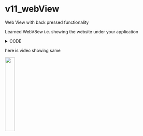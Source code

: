 # v11_webView
Web View with back pressed functionality

Learned WebV8ew i.e. showing the website under your application



<details><summary>CODE</summary>
<p>

## some code for reference

### for webview

```kotlin
    @RequiresApi(Build.VERSION_CODES.O)
    private fun webViewSetUp(webViewVar: WebView){
        webViewVar.webViewClient = WebViewClient()

        webViewVar.apply {
            settings.javaScriptEnabled = true
            if(Build.VERSION.SDK_INT >= Build.VERSION_CODES.O_MR1)
                   settings.safeBrowsingEnabled = true
//            add url
            loadUrl("https://github.com/gs1719")
        }
```

### for back button

```kotlin
//in onCreate add this line 
override fun onCreate(savedInstanceState: Bundle?) {
  //.........................
  //...........................
    onBackPressedDispatcher.addCallback(this, onBackPressedCallback)
}
private val onBackPressedCallback: OnBackPressedCallback = object : OnBackPressedCallback(true) {
        override fun handleOnBackPressed() {
            val webView = findViewById<WebView>(R.id.wView)
            when {
                webView.canGoBack() -> webView.goBack()
                else -> showAppClosingDialog()
            }
        }
    }
    private fun showAppClosingDialog() {
        MaterialAlertDialogBuilder(this)
            .setTitle("Warning")
            .setMessage("Do you really want to close the app?")
            .setPositiveButton("Yes") { _, _ -> finish() }
            .setNegativeButton("No", null)
            .show()
    }
```
</p>
</details>

here is video showing same

<img src="https://user-images.githubusercontent.com/52217208/218350580-6d4e2cbd-2164-4c74-ab13-f95ae6e5eb9e.mp4" width=25% height=25%>

